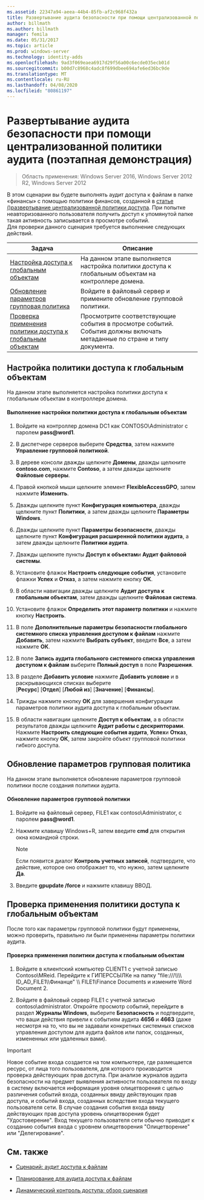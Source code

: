 ```yaml
---
ms.assetid: 22347a94-aeea-44b4-85fb-af2c968f432a
title: Развертывание аудита безопасности при помощи централизованной политики аудита (поэтапная демонстрация)
author: billmath
ms.author: billmath
manager: femila
ms.date: 05/31/2017
ms.topic: article
ms.prod: windows-server
ms.technology: identity-adds
ms.openlocfilehash: 9ad3f069eaea6917d29f56a00c6ecde035ecb01d
ms.sourcegitcommit: b00d7c8968c4adc8f699dbee694afe6ed36bc9de
ms.translationtype: MT
ms.contentlocale: ru-RU
ms.lasthandoff: 04/08/2020
ms.locfileid: "80861197"
---
```

# <a name="deploy-security-auditing-with-central-audit-policies-demonstration-steps"></a>Развертывание аудита безопасности при помощи централизованной политики аудита (поэтапная демонстрация)

>Область применения: Windows Server 2016, Windows Server 2012 R2, Windows Server 2012

В этом сценарии вы будете выполнять аудит доступа к файлам в папке «финансы» с помощью политики финансов, созданной в [статье &#40;&#41;развертывание централизованной политики доступа](Deploy-a-Central-Access-Policy--Demonstration-Steps-.md). При попытке неавторизованного пользователя получить доступ к упомянутой папке такая активность записывается в просмотре событий.   
 Для проверки данного сценария требуется выполнение следующих действий.  
  
|Задача|Описание|  
|--------|---------------|  
|[Настройка доступа к глобальным объектам](Deploy-Security-Auditing-with-Central-Audit-Policies--Demonstration-Steps-.md#BKMK_1)|На данном этапе выполняется настройка политики доступа к глобальным объектам на контроллере домена.|  
|[Обновление параметров групповая политика](Deploy-Security-Auditing-with-Central-Audit-Policies--Demonstration-Steps-.md#BKMK_2)|Войдите в файловый сервер и примените обновление групповой политики.|  
|[Проверка применения политики доступа к глобальным объектам](Deploy-Security-Auditing-with-Central-Audit-Policies--Demonstration-Steps-.md#BKMK_3)|Просмотрите соответствующие события в просмотре событий. События должны включать метаданные по стране и типу документа.|  
  
## <a name="configure-global-object-access-policy"></a><a name="BKMK_1"></a>Настройка политики доступа к глобальным объектам  
На данном этапе выполняется настройка политики доступа к глобальным объектам в контроллере домена.  
  
#### <a name="to-configure-a-global-object-access-policy"></a>Выполнение настройки политики доступа к глобальным объектам  
  
1. Войдите на контроллер домена DC1 как CONTOSO\Administrator с паролем <strong>pass@word1</strong>.  
  
2. В диспетчере серверов выберите **Средства**, затем нажмите **Управление групповой политикой**.  
  
3. В дереве консоли дважды щелкните **Домены**, дважды щелкните **contoso.com**, нажмите **Contoso**, а затем дважды щелкните **Файловые серверы**.  
  
4. Правой кнопкой мыши щелкните элемент **FlexibleAccessGPO**, затем нажмите **Изменить**.  
  
5. Дважды щелкните пункт **Конфигурация компьютера**, дважды щелкните пункт **Политики**, а затем дважды щелкните **Параметры Windows**.  
  
6. Дважды щелкните пункт **Параметры безопасности**, дважды щелкните пункт **Конфигурация расширенной политики аудита**, а затем дважды щелкните **Политики аудита**.  
  
7. Дважды щелкните пункты **Доступ к объектам**и **Аудит файловой системы**.  
  
8. Установите флажок **Настроить следующие события**, установите флажки **Успех** и **Отказ**, а затем нажмите кнопку **ОК**.  
  
9. В области навигации дважды щелкните **Аудит доступа к глобальным объектам**, затем дважды щелкните **Файловая система**.  
  
10. Установите флажок **Определить этот параметр политики** и нажмите кнопку **Настроить**.  
  
11. В поле **Дополнительные параметры безопасности глобального системного списка управления доступом к файлам** нажмите **Добавить**, затем нажмите **Выбрать субъект**, введите **Все**, а затем нажмите **ОК**.  
  
12. В поле **Запись аудита глобального системного списка управления доступом к файлам** выберите **Полный доступ** в поле **Разрешения**.  
  
13. В разделе **Добавить условие** нажмите **Добавить условие** и в раскрывающихся списках выберите   
    [**Ресурс**] [**Отдел**] [**Любой из**] [**Значение**] [**Финансы**].  
  
14. Трижды нажмите кнопку **ОК** для завершения конфигурации параметров политики аудита доступа к глобальным объектам.  
  
15. В области навигации щелкните **Доступ к объектам**, а в области результатов дважды щелкните **Аудит работы с дескрипторами**. Нажмите **Настроить следующие события аудита**, **Успех**и **Отказ**, нажмите кнопку **ОК**, затем закройте объект групповой политики гибкого доступа.  
  
## <a name="update-group-policy-settings"></a><a name="BKMK_2"></a>Обновление параметров групповая политика  
На данном этапе выполняется обновление параметров групповой политики после создания политики аудита.  
  
#### <a name="to-update-group-policy-settings"></a>Обновление параметров групповой политики  
  
1. Войдите на файловый сервер, FILE1 как contoso\Administrator, с паролем <strong>pass@word1</strong>.  
  
2. Нажмите клавишу Windows+R, затем введите **cmd** для открытия окна командной строки.  
  
   > [!NOTE]  
   > Если появится диалог **Контроль учетных записей**, подтвердите, что действие, которое оно отображает то, что нужно, затем щелкните **Да**.  
  
3. Введите **gpupdate /force** и нажмите клавишу ВВОД.  
  
## <a name="verify-that-the-global-object-access-policy-has-been-applied"></a><a name="BKMK_3"></a>Проверка применения политики доступа к глобальным объектам  
После того как параметры групповой политики будут применены, можно проверить, правильно ли были применены параметры политики аудита.  
  
#### <a name="to-verify-that-the-global-object-access-policy-has-been-applied"></a>Проверка применения политики доступа к глобальным объектам  
  
1.  Войдите в клиентский компьютер CLIENT1 с учетной записью Contoso\MReid. Перейдите к ГИПЕРССЫЛКе на папку "file:///\\\\\\\ ID_AD_FILE1\\\Финанце" \\\ FILE1\Finance Documents и измените Word Document 2.  
  
2.  Войдите в файловый сервер FILE1 с учетной записью contoso\administrator. Откройте просмотр событий, перейдите в раздел **Журналы Windows**, выберите **Безопасность** и подтвердите, что ваши действия привели к событиям аудита **4656** и **4663** (даже несмотря на то, что вы не задавали конкретных системных списков управления доступом для аудита файлов или папок, созданных, измененных или удаленных вами).  
  
> [!IMPORTANT]  
> Новое событие входа создается на том компьютере, где размещается ресурс, от лица того пользователя, для которого производится проверка действующих прав доступа. При анализе журналов аудита безопасности на предмет выявления активности пользователя по входу в систему включается информация уровня олицетворения с целью различения событий входа, созданных ввиду действующих прав доступа, и событий входа, созданных вследствие входа текущего пользователя сети. В случае создания события входа ввиду действующих прав доступа уровень олицетворения будет "Удостоверение". Вход текущего пользователя сети обычно приводит к созданию события входа с уровнем олицетворения "Олицетворение" или "Делегирование".  
  
## <a name="see-also"></a><a name="BKMK_Links"></a> См. также  
  
-   [Сценарий: аудит доступа к файлам](Scenario--File-Access-Auditing.md)  
  
-   [Планирование для аудита доступа к файлам](Plan-for-File-Access-Auditing.md)  
  
-   [Динамический контроль доступа: обзор сценария](Dynamic-Access-Control--Scenario-Overview.md)  
  

